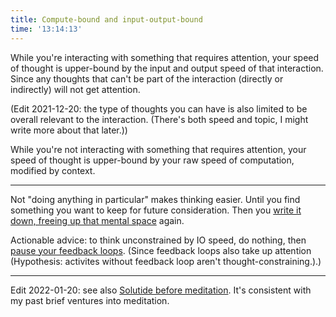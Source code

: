 ```yaml
---
title: Compute-bound and input-output-bound
time: '13:14:13'
---
```


While you're interacting with something that requires attention, your speed of thought is upper-bound by the input and output speed of that interaction. Since any thoughts that can't be part of the interaction (directly or indirectly) will not get attention.

(Edit 2021-12-20: the type of thoughts you can have is also limited to be overall relevant to the interaction. (There's both speed and topic, I might write more about that later.))

While you're not interacting with something that requires attention, your speed of thought is upper-bound by your raw speed of computation, modified by context.

---

Not "doing anything in particular" makes thinking easier. Until you find something you want to keep for future consideration. Then you [write it down, freeing up that mental space](/posts/memory-feedback-loops) again.

Actionable advice: to think unconstrained by IO speed, do nothing, then [pause your feedback loops](http://bewelltuned.com/pause_your_feedback_loops). (Since feedback loops also take up attention (Hypothesis: activites without feedback loop aren't thought-constraining.).)

---

Edit 2022-01-20: see also [Solutide before meditation](https://spacelutt.com/solitudefirst). It's consistent with my past brief ventures into meditation.
